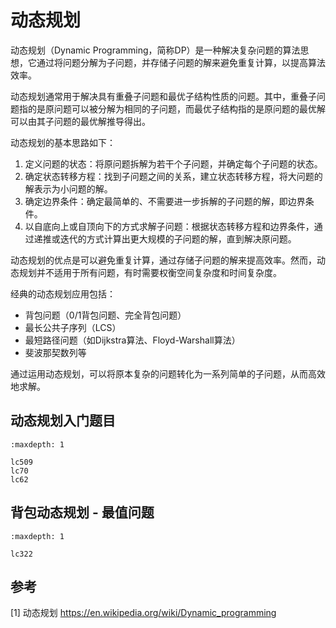 
# 动态规划

动态规划（Dynamic Programming，简称DP）是一种解决复杂问题的算法思想，它通过将问题分解为子问题，并存储子问题的解来避免重复计算，以提高算法效率。

动态规划通常用于解决具有重叠子问题和最优子结构性质的问题。其中，重叠子问题指的是原问题可以被分解为相同的子问题，而最优子结构指的是原问题的最优解可以由其子问题的最优解推导得出。

动态规划的基本思路如下：
1. 定义问题的状态：将原问题拆解为若干个子问题，并确定每个子问题的状态。
2. 确定状态转移方程：找到子问题之间的关系，建立状态转移方程，将大问题的解表示为小问题的解。
3. 确定边界条件：确定最简单的、不需要进一步拆解的子问题的解，即边界条件。
4. 以自底向上或自顶向下的方式求解子问题：根据状态转移方程和边界条件，通过递推或迭代的方式计算出更大规模的子问题的解，直到解决原问题。

动态规划的优点是可以避免重复计算，通过存储子问题的解来提高效率。然而，动态规划并不适用于所有问题，有时需要权衡空间复杂度和时间复杂度。

经典的动态规划应用包括：
- 背包问题（0/1背包问题、完全背包问题）
- 最长公共子序列（LCS）
- 最短路径问题（如Dijkstra算法、Floyd-Warshall算法）
- 斐波那契数列等

通过运用动态规划，可以将原本复杂的问题转化为一系列简单的子问题，从而高效地求解。

## 动态规划入门题目
```{toctree}
:maxdepth: 1

lc509
lc70
lc62
```

## 背包动态规划 - 最值问题
```{toctree}
:maxdepth: 1

lc322
```


## 参考
[1] 动态规划 https://en.wikipedia.org/wiki/Dynamic_programming